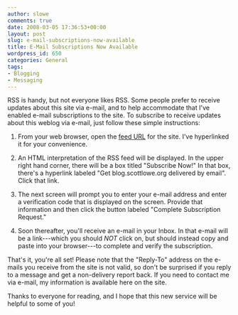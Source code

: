 ```yaml
---
author: slowe
comments: true
date: 2008-03-05 17:36:53+00:00
layout: post
slug: e-mail-subscriptions-now-available
title: E-Mail Subscriptions Now Available
wordpress_id: 650
categories: General
tags:
- Blogging
- Messaging
---
```


RSS is handy, but not everyone likes RSS. Some people prefer to receive updates about this site via e-mail, and to help accommodate that I've enabled e-mail subscriptions to the site. To subscribe to receive updates about this weblog via e-mail, just follow these simple instructions:

1. From your web browser, open the [feed URL](http://feeds.scottlowe.org/slowe/content/feed) for the site. I've hyperlinked it for your convenience.

2. An HTML interpretation of the RSS feed will be displayed. In the upper right hand corner, there will be a box titled "Subscribe Now!" In that box, there's a hyperlink labeled "Get blog.scottlowe.org delivered by email". Click that link.

3. The next screen will prompt you to enter your e-mail address and enter a verification code that is displayed on the screen. Provide that information and then click the button labeled "Complete Subscription Request."

4. Soon thereafter, you'll receive an e-mail in your Inbox. In that e-mail will be a link---which you should _NOT_ click on, but should instead copy and paste into your browser---to complete and verify the subscription.

That's it, you're all set! Please note that the "Reply-To" address on the e-mails you receive from the site is not valid, so don't be surprised if you reply to a message and get a non-delivery report back. If you need to contact me via e-mail, my information is available here on the site.

Thanks to everyone for reading, and I hope that this new service will be helpful to some of you!
